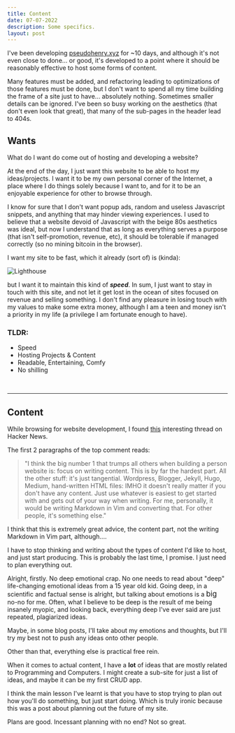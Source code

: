 ```yaml
---
title: Content
date: 07-07-2022
description: Some specifics.
layout: post
---
```


I've been developing [pseudohenry.xyz](/) for ~10 days, and although it's not even close to done... or good, it's developed to a point where it should be reasonably effective to host some forms of content. 

Many features must be added, and refactoring leading to optimizations of those features must be done, but I don't want to spend all my time building the frame of a site just to have... absolutely nothing. Sometimes smaller details can be ignored. I've been so busy working on the aesthetics (that don't even look that great), that many of the sub-pages in the header lead to 404s.

## Wants

What do I want do come out of hosting and developing a website? 

At the end of the day, I just want this website to be able to host my ideas/projects. I want it to be my own personal corner of the Internet, a place where I do things solely because I want to, and for it to be an enjoyable experience for other to browse through.

I know for sure that I don't want popup ads, random and useless Javascript snippets, and anything that may hinder viewing experiences. I used to believe that a website devoid of Javascript with the beige 80s aesthetics was ideal, but now I understand that as long as everything serves a purpose (that isn't self-promotion, revenue, etc), it should be tolerable if managed correctly (so no mining bitcoin in the browser).

I want my site to be fast, which it already (sort of) is (kinda):

![Lighthouse](/src/assets/blog/lighthouse.png)

but I want it to maintain this kind of ***speed***. In sum, I just want to stay in touch with this site, and not let it get lost in the ocean of sites focused on revenue and selling something. I don't find any pleasure in losing touch with my values to make some extra money, although I am a teen and money isn't a priority in my life (a privilege I am fortunate enough to have).

### TLDR:
- Speed
- Hosting Projects & Content
- Readable, Entertaining, Comfy
- No shilling


<br>
<hr>

## Content

While browsing for website development, I found [this](https://news.ycombinator.com/item?id=27173728) interesting thread on Hacker News.

The first 2 paragraphs of the top comment reads:
> "I think the big number 1 that trumps all others when building a person website is: focus on writing content. This is by far the hardest part. All the other stuff: it's just tangential. Wordpress, Blogger, Jekyll, Hugo, Medium, hand-written HTML files: IMHO it doesn't really matter if you don't have any content. Just use whatever is easiest to get started with and gets out of your way when writing. For me, personally, it would be writing Markdown in Vim and converting that. For other people, it's something else."

I think that this is extremely great advice, the content part, not the writing Markdown in Vim part, although....

I have to stop thinking and writing about the types of content I'd like to host, and just start producing. This is probably the last time, I promise. I just need to plan everything out.

Alright, firstly. No deep emotional crap. No one needs to read about "deep" life-changing emotional ideas from a 15 year old kid. Going deep, in a scientific and factual sense is alright, but talking about emotions is a <big>big</big> no-no for me. Often, what I believe to be deep is the result of me being insanely myopic, and looking back, everything deep I've ever said are just repeated, plagiarized ideas.

Maybe, in some blog posts, I'll take about my emotions and thoughts, but I'll try my best not to push any ideas onto other people.

Other than that, everything else is practical free rein. 

When it comes to actual content, I have a **lot** of ideas that are mostly related to Programming and Computers. I might create a sub-site for just a list of ideas, and maybe it can be my first CRUD app. 

I think the main lesson I've learnt is that you have to stop trying to plan out how you'll do something, but just start doing. Which is truly ironic because this was a post about planning out the future of my site.

Plans are good. Incessant planning with no end? Not so great.
